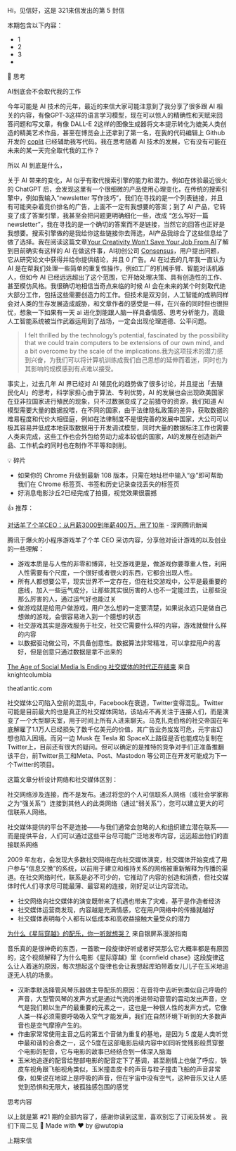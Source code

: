 
Hi，见信好，这是 321来信发出的第 5 封信

本期包含以下内容：
- 1
- 2
- 3
- 


👀 思考

AI到底会不会取代我的工作

今年可能是 AI 技术的元年，最近的来信大家可能注意到了我分享了很多跟 AI 相关的内容，有像GPT-3这样的语言学习模型，现在可以惊人的精确性和天赋来回答问题和写文章，有像 DALL-E 2这样的图像生成器将文本提示转化为媲美人类创造的精美艺术作品，甚至在博览会上还拿到了第一名，在我的代码编辑上 Github 开发的 [coplit](https://github.com/features/copilot) 已经辅助我写代码。我在思考随着 AI 技术的发展，它有没有可能在未来的某一天完全取代我的工作？

所以 AI 到底是什么，

关于 AI 带来的变化，AI 似乎有取代搜索引擎的能力和潜力。例如在体验最近很火的 ChatGPT 后，会发现这里有一个很细微的产品使用心理变化，在传统的搜索引擎中，例如我输入“newsletter 写作技巧”，我们在寻找的是一个列表链接，并且有可能夹杂着竞价排名的广告，上面不一定有我想要的答案；到了 AI 产品，它转变了成了答案引擎，我甚至会把问题更明确细化一些，改成 “怎么写好一篇newsletter”，我在寻找的是一个确切的答案而不是链接，当然它的回答也正好是我想要。搜索引擎做的是我给你这些链接你去筛选，AI产品我综合了这些信息给了做了选择。我在阅读这篇文章[Your Creativity Won’t Save Your Job From AI](https://www.theatlantic.com/newsletters/archive/2022/12/why-the-rise-of-ai-is-the-most-important-story-of-the-year/672308/)了解到目前确实有这样的 AI 在做这件事，AI初创公司 [Consensus](https://consensus.app/search/)，用户提出问题，它从研究论文中获得并给你提供结论，并且 0 广告。AI 在过去的几年我一直认为 AI 是在帮我们处理一些简单的重复性操作，例如工厂的机械手臂、智能对话机器人，但如今 AI 已经远远超出了这个范围，它开始处理决策、具有创造性的工作、甚至模仿风格。我很确切地相信当奇点来临的时候 AI 会在未来的某个时刻取代绝大部分工作，包括这些需要创造力的工作。但技术是双刃剑，人工智能的成熟同样会对人类的生存发展造成威胁，和文章作者的感受是一样，在兴奋的同时但也很担忧，想象一下如果有一天 ai 进化到能跟人脑一样具备情感、思考分析能力，高级人工智能系统被当作武器运用到了战场，一定会出现伦理道德、公平问题。

> I felt thrilled by the technology’s potential, fascinated by the possibility that we could train computers to be extensions of our own mind, and a bit overcome by the scale of the implications.我为这项技术的潜力感到兴奋，为我们可以将计算机训练成我们自己思想的延伸而着迷，同时也为其影响的规模感到有点难以接受。

事实上，过去几年 AI 界已经对 AI 殖民化的趋势做了很多讨论，并且提出「去殖民化AI」的思考，科学家担心由于算法、专利优势，AI 的发展也会出现欧美国家在亚非拉国家进行殖民的现象，只不过数据变成了之前猎夺的资源，我们知道 AI 模型需要大量的数据投喂，在不同的国家，由于法律隐私政策的差异，获取数据的难易程度和代价大相径庭，例如在法律制度不是很完善的发展中国家，大公司可以极其容易并低成本地获取数据用于开发调试模型，同时大量的数据标注工作也需要人类来完成，这些工作也会外包给劳动力成本较低的国家，AI的发展在创造新产品、工作机会的同时也在制作不平等和剥削。


💡 碎片
- 如果你的 Chrome 升级到最新 108 版本，只需在地址栏中输入“@”即可帮助我们在 Chrome 标签页、书签和历史记录查找丢失的标签页 [](https://blog.google/products/chrome/search-your-tabs-bookmarks-and-history-in-the-chrome-address-bar/)
- 好消息电影沙丘2已经完成了拍摄，视觉效果很震撼

👍 推荐：

[对话羊了个羊CEO：从月薪3000到年薪400万，用了10年](https://mp.weixin.qq.com/s/FS4wiGx3qetKb6h0Z1EjnQ) - 深网腾讯新闻

腾讯于爆火的小程序游戏羊了个羊 CEO 采访内容，分享他对设计游戏的以及创业的一些理解：
- 游戏本质是与人性的非零和博弈，社交游戏更是，做游戏你要尊重人性，利用人性需要有个尺度，一个很好或者很火的东西，它都会出现人性。
- 所有人都想要公平，现实世界不一定存在，但在社交游戏中，公平是最重要的底线，加入一些运气成分，让那些其实很厉害的人也不一定能过去，让那些没那么厉害的人，通过运气好也能过关
- 做游戏就是给用户做游戏，用户怎么想的一定要清楚，如果说永远只是做自己想做的游戏，会很容易进入到一个臆想的状态
- 社交游戏其实是游戏服务于社交，社交它需要什么样的内容，游戏就做什么样的内容
- 以数据驱动做公司，不具备创意性。数据算法非常精准，可以拿捏用户的喜好，但是创意只通过数据是拿不出来的



[The Age of Social Media Is Ending 社交媒体的时代正在结束](https://www.theatlantic.com/technology/archive/2022/11/twitter-facebook-social-media-decline/672074/) 来自 knightcolumbia

theatlantic.com


社交媒体公司陷入空前的混乱中，Facebook在衰退，Twitter变得混乱。Twitter 可能是目前最大的也是真正的社交媒体网站，该站点不再关注于连接人们，而是演变了一个大型聊天室，用于时间上所有人进来聊天。马克扎克伯格的社交帝国在年底解雇了1.1万人已经损失了数千亿美元的价值，其广告业务岌岌可危，元宇宙幻想也陷入困境。而另一边 Musk 在 Tesla 和 SpaceX上路径是否也能成功复制在 Twitter上，目前还有很大的疑问。但可以确定的是推特的竞争对手们正准备推翻该平台，前Twitter员工和Meta、Post、Mastodon 等公司正在开发可能成为下一个Twitter的项目。

这篇文章分析设计网络和社交媒体区别：

社交网络涉及连接，而不是发布。通过将您的个人可信联系人网络（或社会学家称之为“强关系”）连接到其他人的此类网络（通过“弱关系”），您可以建立更大的可信联系人网络。

社交媒体提供的平台不是连接——与我们通常会忽略的人和组织建立潜在联系——而是提供平台，人们可以通过这些平台尽可能广泛地发布内容，远远超出他们的直接联系网络

2009 年左右，会发现大多数社交网络在向社交媒体演变，社交媒体开始变成了用户参与“信息交换”的系统，以前用于建立和维持关系的网络被重新解释为传播的渠道。在社交网络时代，联系是必不可少的，它推动了内容的创造和消费，但社交媒体时代人们寻求尽可能最薄、最容易的连接，刚好足以让内容流动。

- 社交网络向社交媒体的演变既带来了机遇也带来了灾难，基于是作造者经济
- 社交媒体运营商发现，内容越是充满情感，它在用户网络中的传播就越好
- 社交媒体表明每个人都有以低成本和高收益接触大量受众的潜力


[为什么《星际穿越》的配乐，你一听就想哭？](https://www.bilibili.com/video/BV1524y1k787/) 来自银屏系漫游指南

音乐真的是很神奇的东西，一首歌一段旋律好听或者好哭那么它大概率都是有原因的，这个视频解释了为什么电影《星际穿越》里《cornfield chase》这段旋律这么让人着迷的原因，每次想起这个旋律也会让我想起库珀带着女儿儿子在玉米地追逐无人机的场景。

- 汉斯季默选择管风琴乐器做主导配乐的原因：在音符中去听到类似自己呼吸的声音，大型管风琴的发声方式是通过气流的推进带动音管的震动发出声音，空气是我们赖以生产的最重要的元素之一，这也是一种很人性的发声方式，它像人类一样必须需要呼吸吸入空气才能发声，我们在自然环境下听到的大多数声音也是空气摩擦产生的。
- 作曲家常常使用主音之后的第五个音做为重复的基地，是因为 5 度是人类听觉中最和谐的合奏之一，这个5度在这部电影后续内容中如同听觉残影般贯穿整个电影的配音，它与电影的故事已经结合到一体深入脑海
- 玉米地追逐的配音给整部电影的配音定下了基调，甚至剧情上也做了呼应，铁皮车视角跟飞船视角类似，玉米撞击皮卡的声音与粒子撞击飞船的声音非常像，如果说在地球上是呼吸的声音，但在宇宙中没有空气，这种音乐又让人感觉到恐惧和无限大，被孤独感包围的感觉


思考内容

以上就是第 #21 期的全部内容了，感谢你读到这里，喜欢别忘了订阅及转发 。
我们下周二见 👋
Made with ❤️ by @wutopia


上期来信



